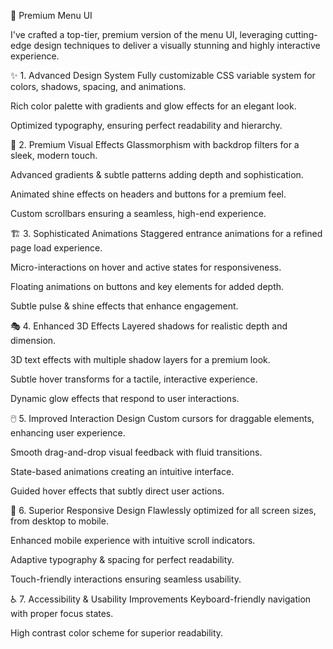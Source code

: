 🚀 Premium Menu UI 


I've crafted a top-tier, premium version of the menu UI, leveraging cutting-edge design techniques to deliver a visually stunning and highly interactive experience.

✨ 1. Advanced Design System
Fully customizable CSS variable system for colors, shadows, spacing, and animations.

Rich color palette with gradients and glow effects for an elegant look.

Optimized typography, ensuring perfect readability and hierarchy.

🎨 2. Premium Visual Effects
Glassmorphism with backdrop filters for a sleek, modern touch.

Advanced gradients & subtle patterns adding depth and sophistication.

Animated shine effects on headers and buttons for a premium feel.

Custom scrollbars ensuring a seamless, high-end experience.

🏗️ 3. Sophisticated Animations
Staggered entrance animations for a refined page load experience.

Micro-interactions on hover and active states for responsiveness.

Floating animations on buttons and key elements for added depth.

Subtle pulse & shine effects that enhance engagement.

🎭 4. Enhanced 3D Effects
Layered shadows for realistic depth and dimension.

3D text effects with multiple shadow layers for a premium look.

Subtle hover transforms for a tactile, interactive experience.

Dynamic glow effects that respond to user interactions.

🖱️ 5. Improved Interaction Design
Custom cursors for draggable elements, enhancing user experience.

Smooth drag-and-drop visual feedback with fluid transitions.

State-based animations creating an intuitive interface.

Guided hover effects that subtly direct user actions.

📱 6. Superior Responsive Design
Flawlessly optimized for all screen sizes, from desktop to mobile.

Enhanced mobile experience with intuitive scroll indicators.

Adaptive typography & spacing for perfect readability.

Touch-friendly interactions ensuring seamless usability.

♿ 7. Accessibility & Usability Improvements
Keyboard-friendly navigation with proper focus states.

High contrast color scheme for superior readability.
